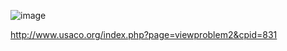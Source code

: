 ![image](https://github.com/froge159/usaco_training/assets/87875402/7ca5f52d-4df0-48b6-95ea-f19189a59273)


http://www.usaco.org/index.php?page=viewproblem2&cpid=831
